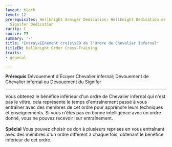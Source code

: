 ```yaml
---
layout: block
level: 12
prerequisites: Hellknight Armiger Dedication; Hellknight Dedication or Hellknight
  Signifer Dedication
rarity: C
source: ??
summary: '-'
title: "Entra\xEEnement crois\xE9 de l'Ordre de Chevalier infernal"
titleEN: Hellknight Order Cross-Training
traits:
- general

---
```


<p><span><strong>Prérequis</strong> Dévouement d'Écuyer Chevalier infernal; Dévouement de Chevalier infernal ou Dévouement du Signifer<br></span></p>
<hr>
<p>Vous obtenez le bénéfice inférieur d'un ordre de Chevalier infernal qui n'est pas le vôtre. cela représente le temps d'entraînement passé à vous entraîner avec des membres de cet ordre pour apprendre leurs techniques et enseignements. Si vous n'êtes pas en bonne intelligence avec un ordre donné, vous ne pouvez recevoir leur entraînement.<br><br><strong>Spécial</strong> Vous pouvez choisir ce don à plusieurs reprises en vous entraînant avec des membres d'un ordre différent à chaque fois, obtenant le bénéfice inférieur de cet ordre.</p>